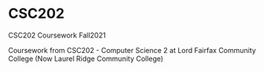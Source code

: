 # CSC202
CSC202 Coursework Fall2021

Coursework from CSC202 - Computer Science 2 at Lord Fairfax Community College (Now Laurel Ridge Community College)
